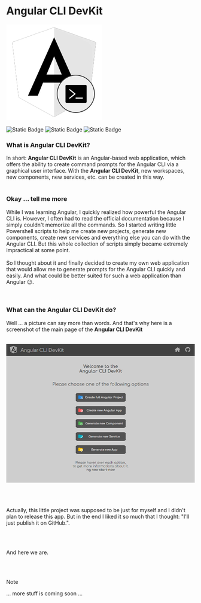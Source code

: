 # Angular CLI DevKit

![Angular CLI DevKit](assets/Angular-CLI-DevKit-Logo.png)

![Static Badge](https://img.shields.io/badge/DevKit%20v1.00.82-%23000000?style=flat&logo=angular&logoColor=%23cc0000&label=Angular%20CLI&labelColor=%23efefef&color=%23525252&link=https%3A%2F%2Fgithub.com%2Fpraetoriani%2FAngularCLI-DevKit)
![Static Badge](https://img.shields.io/badge/Not%20Released-%23000000?style=flat&logo=visualstudiocode&logoColor=%231a8cff&label=Status%3A&labelColor=%23EFEFEF&color=%23525252&link=https%3A%2F%2Fgithub.com%2Fpraetoriani%2FAngularCLI-DevKit)
![Static Badge](https://img.shields.io/badge/January%2016%2C%202024-%23000000?style=flat&logoColor=%23cc0000&label=Last%20Update%3A%20&labelColor=%23efefef&color=%23525252&link=https%3A%2F%2Fgithub.com%2Fpraetoriani%2FAngularCLI-DevKit)


### What is **Angular CLI DevKit**?

In short: **Angular CLI DevKit** is an Angular-based web application, which offers the ability to create command prompts for the Angular CLI via a graphical user interface. With the **Angular CLI DevKit**, new workspaces, new components, new services, etc. can be created in this way. 
<br><br>

### Okay ... tell me more

While I was learning Angular, I quickly realized how powerful the Angular CLI is. However, I often had to read the official documentation because I simply couldn't memorize all the commands. So I started writing little Powershell scripts to help me create new projects, generate new components, create new services and everything else you can do with the Angular CLI. But this whole collection of scripts simply became extremely impractical at some point.
<br><br>
So I thought about it and finally decided to create my own web application that would allow me to generate prompts for the Angular CLI quickly and easily. And what could be better suited for such a web application than Angular 😉.
<br><br><br>

### What can the **Angular CLI DevKit** do?

Well ... a picture can say more than words. And that's why here is a screenshot of the main page of the **Angular CLI DevKit**
<br><br>

![Angular CLI DevKit Screenshot](assets/scrnshot-20240116.png)

<br><br>

Actually, this little project was supposed to be just for myself and I didn't plan to release this app.  But in the end I liked it so much that I thought: "I'll just publish it on GitHub.".

<br><br>

And here we are.

<br><br>

> [!NOTE]
> ... more stuff is coming soon ...



